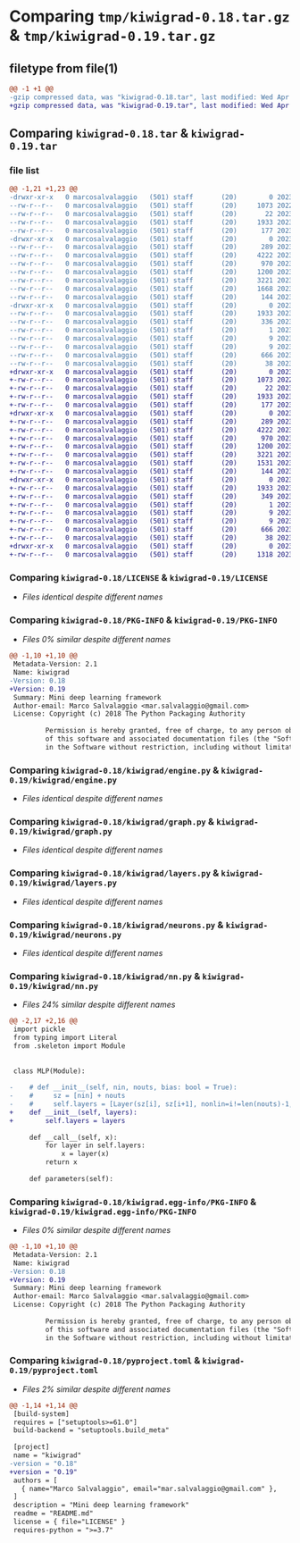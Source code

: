 # Comparing `tmp/kiwigrad-0.18.tar.gz` & `tmp/kiwigrad-0.19.tar.gz`

## filetype from file(1)

```diff
@@ -1 +1 @@
-gzip compressed data, was "kiwigrad-0.18.tar", last modified: Wed Apr 19 20:51:31 2023, max compression
+gzip compressed data, was "kiwigrad-0.19.tar", last modified: Wed Apr 19 21:18:01 2023, max compression
```

## Comparing `kiwigrad-0.18.tar` & `kiwigrad-0.19.tar`

### file list

```diff
@@ -1,21 +1,23 @@
-drwxr-xr-x   0 marcosalvalaggio   (501) staff       (20)        0 2023-04-19 20:51:31.012167 kiwigrad-0.18/
--rw-r--r--   0 marcosalvalaggio   (501) staff       (20)     1073 2022-11-30 14:22:32.000000 kiwigrad-0.18/LICENSE
--rw-r--r--   0 marcosalvalaggio   (501) staff       (20)       22 2023-04-08 12:11:45.000000 kiwigrad-0.18/MANIFEST.in
--rw-r--r--   0 marcosalvalaggio   (501) staff       (20)     1933 2023-04-19 20:51:31.011738 kiwigrad-0.18/PKG-INFO
--rw-r--r--   0 marcosalvalaggio   (501) staff       (20)      177 2023-04-03 14:22:56.000000 kiwigrad-0.18/README.md
-drwxr-xr-x   0 marcosalvalaggio   (501) staff       (20)        0 2023-04-19 20:51:31.008570 kiwigrad-0.18/kiwigrad/
--rw-r--r--   0 marcosalvalaggio   (501) staff       (20)      289 2023-04-19 20:47:33.000000 kiwigrad-0.18/kiwigrad/__init__.py
--rw-r--r--   0 marcosalvalaggio   (501) staff       (20)     4222 2023-04-09 13:04:30.000000 kiwigrad-0.18/kiwigrad/engine.py
--rw-r--r--   0 marcosalvalaggio   (501) staff       (20)      970 2023-04-09 13:06:00.000000 kiwigrad-0.18/kiwigrad/graph.py
--rw-r--r--   0 marcosalvalaggio   (501) staff       (20)     1200 2023-04-19 20:42:21.000000 kiwigrad-0.18/kiwigrad/layers.py
--rw-r--r--   0 marcosalvalaggio   (501) staff       (20)     3221 2023-04-19 20:49:44.000000 kiwigrad-0.18/kiwigrad/neurons.py
--rw-r--r--   0 marcosalvalaggio   (501) staff       (20)     1668 2023-04-19 20:50:24.000000 kiwigrad-0.18/kiwigrad/nn.py
--rw-r--r--   0 marcosalvalaggio   (501) staff       (20)      144 2023-04-19 20:29:26.000000 kiwigrad-0.18/kiwigrad/skeleton.py
-drwxr-xr-x   0 marcosalvalaggio   (501) staff       (20)        0 2023-04-19 20:51:31.011194 kiwigrad-0.18/kiwigrad.egg-info/
--rw-r--r--   0 marcosalvalaggio   (501) staff       (20)     1933 2023-04-19 20:51:30.000000 kiwigrad-0.18/kiwigrad.egg-info/PKG-INFO
--rw-r--r--   0 marcosalvalaggio   (501) staff       (20)      336 2023-04-19 20:51:31.000000 kiwigrad-0.18/kiwigrad.egg-info/SOURCES.txt
--rw-r--r--   0 marcosalvalaggio   (501) staff       (20)        1 2023-04-19 20:51:30.000000 kiwigrad-0.18/kiwigrad.egg-info/dependency_links.txt
--rw-r--r--   0 marcosalvalaggio   (501) staff       (20)        9 2023-04-19 20:51:30.000000 kiwigrad-0.18/kiwigrad.egg-info/requires.txt
--rw-r--r--   0 marcosalvalaggio   (501) staff       (20)        9 2023-04-19 20:51:30.000000 kiwigrad-0.18/kiwigrad.egg-info/top_level.txt
--rw-r--r--   0 marcosalvalaggio   (501) staff       (20)      666 2023-04-19 20:47:37.000000 kiwigrad-0.18/pyproject.toml
--rw-r--r--   0 marcosalvalaggio   (501) staff       (20)       38 2023-04-19 20:51:31.012307 kiwigrad-0.18/setup.cfg
+drwxr-xr-x   0 marcosalvalaggio   (501) staff       (20)        0 2023-04-19 21:18:01.866638 kiwigrad-0.19/
+-rw-r--r--   0 marcosalvalaggio   (501) staff       (20)     1073 2022-11-30 14:22:32.000000 kiwigrad-0.19/LICENSE
+-rw-r--r--   0 marcosalvalaggio   (501) staff       (20)       22 2023-04-08 12:11:45.000000 kiwigrad-0.19/MANIFEST.in
+-rw-r--r--   0 marcosalvalaggio   (501) staff       (20)     1933 2023-04-19 21:18:01.866244 kiwigrad-0.19/PKG-INFO
+-rw-r--r--   0 marcosalvalaggio   (501) staff       (20)      177 2023-04-03 14:22:56.000000 kiwigrad-0.19/README.md
+drwxr-xr-x   0 marcosalvalaggio   (501) staff       (20)        0 2023-04-19 21:18:01.862588 kiwigrad-0.19/kiwigrad/
+-rw-r--r--   0 marcosalvalaggio   (501) staff       (20)      289 2023-04-19 21:16:44.000000 kiwigrad-0.19/kiwigrad/__init__.py
+-rw-r--r--   0 marcosalvalaggio   (501) staff       (20)     4222 2023-04-09 13:04:30.000000 kiwigrad-0.19/kiwigrad/engine.py
+-rw-r--r--   0 marcosalvalaggio   (501) staff       (20)      970 2023-04-09 13:06:00.000000 kiwigrad-0.19/kiwigrad/graph.py
+-rw-r--r--   0 marcosalvalaggio   (501) staff       (20)     1200 2023-04-19 20:42:21.000000 kiwigrad-0.19/kiwigrad/layers.py
+-rw-r--r--   0 marcosalvalaggio   (501) staff       (20)     3221 2023-04-19 20:49:44.000000 kiwigrad-0.19/kiwigrad/neurons.py
+-rw-r--r--   0 marcosalvalaggio   (501) staff       (20)     1531 2023-04-19 21:16:15.000000 kiwigrad-0.19/kiwigrad/nn.py
+-rw-r--r--   0 marcosalvalaggio   (501) staff       (20)      144 2023-04-19 20:29:26.000000 kiwigrad-0.19/kiwigrad/skeleton.py
+drwxr-xr-x   0 marcosalvalaggio   (501) staff       (20)        0 2023-04-19 21:18:01.864749 kiwigrad-0.19/kiwigrad.egg-info/
+-rw-r--r--   0 marcosalvalaggio   (501) staff       (20)     1933 2023-04-19 21:18:01.000000 kiwigrad-0.19/kiwigrad.egg-info/PKG-INFO
+-rw-r--r--   0 marcosalvalaggio   (501) staff       (20)      349 2023-04-19 21:18:01.000000 kiwigrad-0.19/kiwigrad.egg-info/SOURCES.txt
+-rw-r--r--   0 marcosalvalaggio   (501) staff       (20)        1 2023-04-19 21:18:01.000000 kiwigrad-0.19/kiwigrad.egg-info/dependency_links.txt
+-rw-r--r--   0 marcosalvalaggio   (501) staff       (20)        9 2023-04-19 21:18:01.000000 kiwigrad-0.19/kiwigrad.egg-info/requires.txt
+-rw-r--r--   0 marcosalvalaggio   (501) staff       (20)        9 2023-04-19 21:18:01.000000 kiwigrad-0.19/kiwigrad.egg-info/top_level.txt
+-rw-r--r--   0 marcosalvalaggio   (501) staff       (20)      666 2023-04-19 21:16:47.000000 kiwigrad-0.19/pyproject.toml
+-rw-r--r--   0 marcosalvalaggio   (501) staff       (20)       38 2023-04-19 21:18:01.866771 kiwigrad-0.19/setup.cfg
+drwxr-xr-x   0 marcosalvalaggio   (501) staff       (20)        0 2023-04-19 21:18:01.865273 kiwigrad-0.19/test/
+-rw-r--r--   0 marcosalvalaggio   (501) staff       (20)     1318 2023-04-19 21:16:28.000000 kiwigrad-0.19/test/test.py
```

### Comparing `kiwigrad-0.18/LICENSE` & `kiwigrad-0.19/LICENSE`

 * *Files identical despite different names*

### Comparing `kiwigrad-0.18/PKG-INFO` & `kiwigrad-0.19/PKG-INFO`

 * *Files 0% similar despite different names*

```diff
@@ -1,10 +1,10 @@
 Metadata-Version: 2.1
 Name: kiwigrad
-Version: 0.18
+Version: 0.19
 Summary: Mini deep learning framework
 Author-email: Marco Salvalaggio <mar.salvalaggio@gmail.com>
 License: Copyright (c) 2018 The Python Packaging Authority
         
         Permission is hereby granted, free of charge, to any person obtaining a copy
         of this software and associated documentation files (the "Software"), to deal
         in the Software without restriction, including without limitation the rights
```

### Comparing `kiwigrad-0.18/kiwigrad/engine.py` & `kiwigrad-0.19/kiwigrad/engine.py`

 * *Files identical despite different names*

### Comparing `kiwigrad-0.18/kiwigrad/graph.py` & `kiwigrad-0.19/kiwigrad/graph.py`

 * *Files identical despite different names*

### Comparing `kiwigrad-0.18/kiwigrad/layers.py` & `kiwigrad-0.19/kiwigrad/layers.py`

 * *Files identical despite different names*

### Comparing `kiwigrad-0.18/kiwigrad/neurons.py` & `kiwigrad-0.19/kiwigrad/neurons.py`

 * *Files identical despite different names*

### Comparing `kiwigrad-0.18/kiwigrad/nn.py` & `kiwigrad-0.19/kiwigrad/nn.py`

 * *Files 24% similar despite different names*

```diff
@@ -2,17 +2,16 @@
 import pickle
 from typing import Literal
 from .skeleton import Module
 
 
 class MLP(Module):
 
-    # def __init__(self, nin, nouts, bias: bool = True):
-    #     sz = [nin] + nouts
-    #     self.layers = [Layer(sz[i], sz[i+1], nonlin=i!=len(nouts)-1, bias = bias) for i in range(len(nouts))]
+    def __init__(self, layers):
+        self.layers = layers
 
     def __call__(self, x):
         for layer in self.layers:
             x = layer(x)
         return x
 
     def parameters(self):
```

### Comparing `kiwigrad-0.18/kiwigrad.egg-info/PKG-INFO` & `kiwigrad-0.19/kiwigrad.egg-info/PKG-INFO`

 * *Files 0% similar despite different names*

```diff
@@ -1,10 +1,10 @@
 Metadata-Version: 2.1
 Name: kiwigrad
-Version: 0.18
+Version: 0.19
 Summary: Mini deep learning framework
 Author-email: Marco Salvalaggio <mar.salvalaggio@gmail.com>
 License: Copyright (c) 2018 The Python Packaging Authority
         
         Permission is hereby granted, free of charge, to any person obtaining a copy
         of this software and associated documentation files (the "Software"), to deal
         in the Software without restriction, including without limitation the rights
```

### Comparing `kiwigrad-0.18/pyproject.toml` & `kiwigrad-0.19/pyproject.toml`

 * *Files 2% similar despite different names*

```diff
@@ -1,14 +1,14 @@
 [build-system]
 requires = ["setuptools>=61.0"]
 build-backend = "setuptools.build_meta"
 
 [project]
 name = "kiwigrad"
-version = "0.18"
+version = "0.19"
 authors = [
   { name="Marco Salvalaggio", email="mar.salvalaggio@gmail.com" },
 ]
 description = "Mini deep learning framework"
 readme = "README.md"
 license = { file="LICENSE" }
 requires-python = ">=3.7"
```

